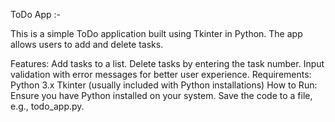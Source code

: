 ToDo App :-

This is a simple ToDo application built using Tkinter in Python. The app allows users to add and delete tasks.

Features:
Add tasks to a list.
Delete tasks by entering the task number.
Input validation with error messages for better user experience.
Requirements:
Python 3.x
Tkinter (usually included with Python installations)
How to Run:
Ensure you have Python installed on your system.
Save the code to a file, e.g., todo_app.py.
